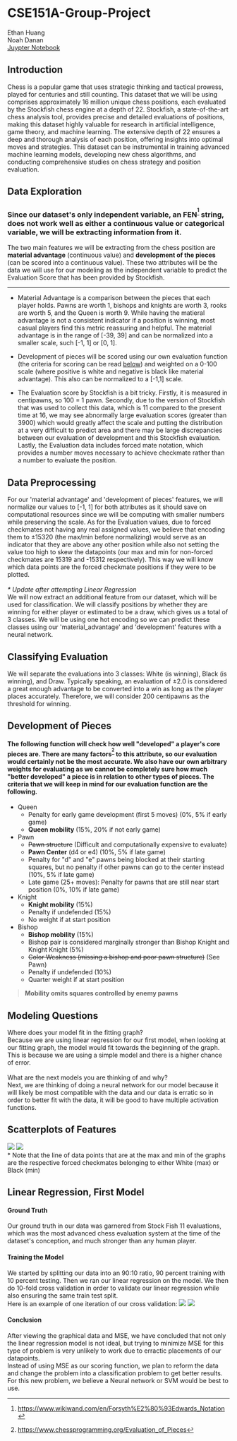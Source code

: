 # CSE151A-Group-Project
Ethan Huang \
Noah Danan \
[Juypter Notebook](Group_Project.ipynb)
## Introduction
Chess is a popular game that uses strategic thinking and tactical prowess, played for centuries and still counting. This dataset that we will be using comprises approximately 16 million unique chess positions, each evaluated by the Stockfish chess engine at a depth of 22. Stockfish, a state-of-the-art chess analysis tool, provides precise and detailed evaluations of positions, making this dataset highly valuable for research in artificial intelligence, game theory, and machine learning. The extensive depth of 22 ensures a deep and thorough analysis of each position, offering insights into optimal moves and strategies. This dataset can be instrumental in training advanced machine learning models, developing new chess algorithms, and conducting comprehensive studies on chess strategy and position evaluation.
## Data Exploration
### Since our dataset's only independent variable, an FEN<sup>[^1]</sup> string, does not work well as either a continuous value or categorical variable, we will be extracting information from it.

The two main features we will be extracting from the chess position are **material advantage** (continuous value) and **development of the pieces** (can be scored into a continuous value). These two attributes will be the data we will use for our modeling as the independent variable to predict the Evaluation Score that has been provided by Stockfish.

---
- Material Advantage is a comparison between the pieces that each player holds. Pawns are worth 1, bishops and knights are worth 3, rooks are worth 5, and the Queen is worth 9. While having the matieral advantage is not a consistent indicator if a position is winning, most casual players find this metric reassuring and helpful. The material advantage is in the range of [-39, 39] and can be normalized into a smaller scale, such [-1, 1] or [0, 1]. 

- Development of pieces will be scored using our own evaluation function (the criteria for scoring can be read [below](#development-of-pieces)) and weighted on a 0-100 scale (where positive is white and negative is black like material advantage). This also can be normalized to a [-1,1] scale.

- The Evaluation score by Stockfish is a bit tricky. Firstly, it is measured in centipawns, so 100 = 1 pawn. Secondly, due to the version of Stockfish that was used to collect this data, which is 11 compared to the present time at 16, we may see abnormally large evaluation scores (greater than 3900) which would greatly affect the scale and putting the distribution at a very difficult to predict area and there may be large discrepancies between our evaluation of development and this Stockfish evaluation. Lastly, the Evaluation data includes forced mate notation, which provides a number moves necessary to achieve checkmate rather than a number to evaluate the position.

## Data Preprocessing
For our 'material advantage' and 'development of pieces' features, we will normalize our values to [-1, 1] for both attributes as it should save on computational resources since we will be computing with smaller numbers while preserving the scale. As for the Evaluation values, due to forced checkmates not having any real assigned values, we believe that encoding them to $\pm15320$ (the max/min before normalizing) would serve as an indicator that they are above any other position while also not setting the value too high to skew the datapoints (our max and min for non-forced checkmates are 15319 and -15312 respectively). This way we will know which data points are the forced checkmate positions if they were to be plotted. <br><br>
*\* Update after attempting Linear Regression* <br>
We will now extract an additional feature from our dataset, which will be used for classification. We will classify positions by whether they are winning for either player or estimated to be a draw, which gives us a total of 3 classes. We will be using one hot encoding so we can predict these classes using our 'material_advantage' and 'development' features with a neural network.

## Classifying Evaluation
We will separate the evaluations into 3 classes: White (is winning), Black (is winning), and Draw. Typically speaking, an evaluation of $\pm{2.0}$ is considered a great enough advantage to be converted into a win as long as the player places accurately. Therefore, we will consider 200 centipawns as the threshold for winning.

## Development of Pieces
#### The following function will check how well "developed" a player's core pieces are. There are many factors<sup>[^2]</sup> to this attribute, so our evaluation would certainly not be the most accurate. We also have our own arbitrary weights for evaluating as we cannot be completely sure how much "better developed" a piece is in relation to other types of pieces. The criteria that we will keep in mind for our evaluation function are the following.
- Queen
  - Penalty for early game development (first 5 moves) (0%, 5% if early game)
  - **Queen mobility** (15%, 20% if not early game)
- Pawn
  - ~~Pawn structure~~ (Difficult and computationally expensive to evaluate)
  - **Pawn Center** (d4 or e4) (10%, 5% if late game)
  - Penalty for "d" and "e" pawns being blocked at their starting squares, but no penalty if other pawns can go to the center instead (10%, 5% if late game)
  - Late game (25+ moves): Penalty for pawns that are still near start position (0%, 10% if late game)
- Knight
  - **Knight mobility** (15%)
  - Penalty if undefended (15%)
  - No weight if at start position
- Bishop
  - **Bishop mobility** (15%)
  - Bishop pair is considered marginally stronger than Bishop Knight and Knight Knight (5%)
  - ~~Color Weakness (missing a bishop and poor pawn structure)~~ (See Pawn)
  - Penalty if undefended (10%)
  - Quarter weight if at start position

> **Mobility omits squares controlled by enemy pawns**

## Modeling Questions
Where does your model fit in the fitting graph?<br>
Because we are using linear regression for our first model, when looking at our fitting graph, the model would fit towards the beginning of the graph. This is because we are using a simple model and there is a higher chance of error.<br><br>
What are the next models you are thinking of and why?<br>
Next, we are thinking of doing a neural network for our model because it will likely be most compatible with the data and our data is erratic so in order to better fit with the data, it will be good to have multiple activation functions.

## Scatterplots of Features
![](Images/material_advantage.png)
![](Images/development.png) <br>
\* Note that the line of data points that are at the max and min of the graphs are the respective forced checkmates belonging to either White (max) or Black (min)

[^1]: https://www.wikiwand.com/en/Forsyth%E2%80%93Edwards_Notation
[^2]: https://www.chessprogramming.org/Evaluation_of_Pieces

## Linear Regression, First Model
#### Ground Truth
Our ground truth in our data was garnered from Stock Fish 11 evaluations, which was the most advanced chess evaluation system at the time of the dataset's conception, and much stronger than any human player. 
#### Training the Model
We started by splitting our data into an 90:10 ratio, 90 percent training with 10 percent testing. Then we ran our linear regression on the model. We then do 10-fold cross validation in order to validate our linear regression while also ensuring the same train test split. <br>
Here is an example of one iteration of our cross validation:
![](Images/Linreg_material_advantage.png)
![](Images/Linreg_development.png)

#### Conclusion
After viewing the graphical data and MSE, we have concluded that not only the linear regression model is not ideal, but trying to minimize MSE for this type of problem is very unlikely to work due to erractic placements of our datapoints.<br>
Instead of using MSE as our scoring function, we plan to reform the data and change the problem into a classification problem to get better results. For this new problem, we believe a Neural network or SVM would be best to use.